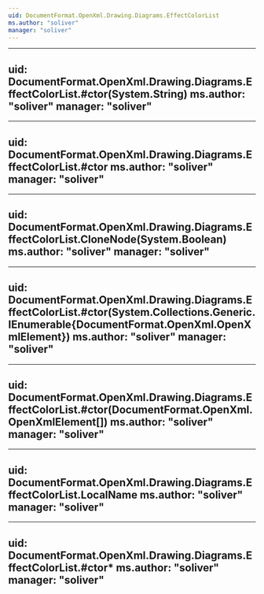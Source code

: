 ```yaml
---
uid: DocumentFormat.OpenXml.Drawing.Diagrams.EffectColorList
ms.author: "soliver"
manager: "soliver"
---
```


---
uid: DocumentFormat.OpenXml.Drawing.Diagrams.EffectColorList.#ctor(System.String)
ms.author: "soliver"
manager: "soliver"
---

---
uid: DocumentFormat.OpenXml.Drawing.Diagrams.EffectColorList.#ctor
ms.author: "soliver"
manager: "soliver"
---

---
uid: DocumentFormat.OpenXml.Drawing.Diagrams.EffectColorList.CloneNode(System.Boolean)
ms.author: "soliver"
manager: "soliver"
---

---
uid: DocumentFormat.OpenXml.Drawing.Diagrams.EffectColorList.#ctor(System.Collections.Generic.IEnumerable{DocumentFormat.OpenXml.OpenXmlElement})
ms.author: "soliver"
manager: "soliver"
---

---
uid: DocumentFormat.OpenXml.Drawing.Diagrams.EffectColorList.#ctor(DocumentFormat.OpenXml.OpenXmlElement[])
ms.author: "soliver"
manager: "soliver"
---

---
uid: DocumentFormat.OpenXml.Drawing.Diagrams.EffectColorList.LocalName
ms.author: "soliver"
manager: "soliver"
---

---
uid: DocumentFormat.OpenXml.Drawing.Diagrams.EffectColorList.#ctor*
ms.author: "soliver"
manager: "soliver"
---
